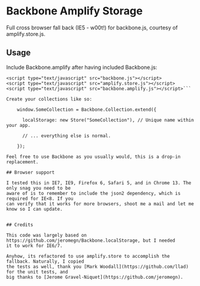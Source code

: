 # Backbone Amplify Storage

Full cross browser fall back (IE5 - w00t!) for backbone.js, courtesy of amplify.store.js.

## Usage

Include Backbone.amplify after having included Backbone.js:

```<script type="text/javascript" src="json2.js"></script>
<script type="text/javascript" src="backbone.js"></script>
<script type="text/javascript" src="amplify.store.js"></script>
<script type="text/javascript" src="backbone.amplify.js"></script>```

Create your collections like so:

    window.SomeCollection = Backbone.Collection.extend({
      
      localStorage: new Store("SomeCollection"), // Unique name within your app.
      
      // ... everything else is normal.
      
    });
  
Feel free to use Backbone as you usually would, this is a drop-in replacement.

## Browser support

I tested this in IE7, IE9, Firefox 6, Safari 5, and in Chrome 13. The only snag you need to be 
aware of is to remember to include the json2 dependency, which is required for IE<8. If you
can verify that it works for more browsers, shoot me a mail and let me know so I can update.


## Credits

This code was largely based on https://github.com/jeromegn/Backbone.localStorage, but I needed
it to work for IE6/7.

Anyhow, its refactored to use amplify.store to accomplish the fallback. Naturally, I copied 
the tests as well, thank you [Mark Woodall](https://github.com/llad) for the unit tests, and
big thanks to [Jerome Gravel-Niquet](https://github.com/jeromegn).
